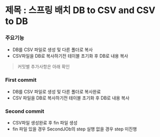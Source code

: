 제목 : 스프링 배치 DB to CSV and CSV to DB
==========================================
### 주요기능 
- DB를 CSV 파일로 생성 및 다른 폴더로 복사
- CSV파일을 DB로 복사하기전 테이블 초기화 후 DB로 내용 복사

>커밋별 추가사항은 아래 확인
### First commit
- DB를 CSV 파일로 생성 및 다른 폴더로 복사완료
- CSV 파일을 DB로 복사하기전 테이블 초기화 후 DB로 내용 복사

### Second commit
- CSV파일 생성완료 후 fin 파일 생성
- fin 파일 있을 경우 SecondJOb의 step 실행 없을 경우 step 미진행
